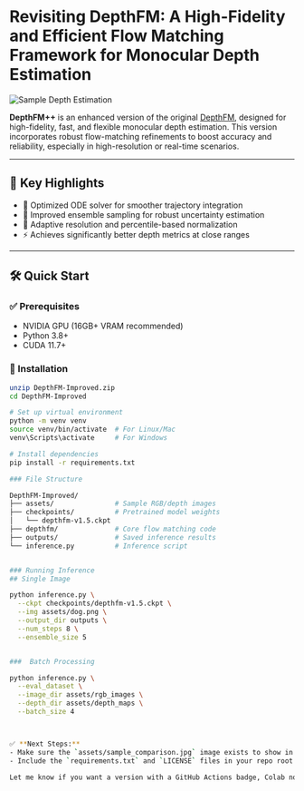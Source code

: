 # Revisiting DepthFM: A High-Fidelity and Efficient Flow Matching Framework for Monocular Depth Estimation
![Sample Depth Estimation](assets/sample_comparison.jpg)

**DepthFM++** is an enhanced version of the original [DepthFM](https://arxiv.org/abs/2403.13788), designed for high-fidelity, fast, and flexible monocular depth estimation. This version incorporates robust flow-matching refinements to boost accuracy and reliability, especially in high-resolution or real-time scenarios.

---

## 🚀 Key Highlights
- 🔁 Optimized ODE solver for smoother trajectory integration
- 🎲 Improved ensemble sampling for robust uncertainty estimation
- 📐 Adaptive resolution and percentile-based normalization
- ⚡ Achieves significantly better depth metrics at close ranges

---

## 🛠️ Quick Start

### ✅ Prerequisites
- NVIDIA GPU (16GB+ VRAM recommended)
- Python 3.8+
- CUDA 11.7+

### 🧪 Installation
```bash
unzip DepthFM-Improved.zip
cd DepthFM-Improved

# Set up virtual environment
python -m venv venv
source venv/bin/activate  # For Linux/Mac
venv\Scripts\activate     # For Windows

# Install dependencies
pip install -r requirements.txt

### File Structure

DepthFM-Improved/
├── assets/               # Sample RGB/depth images
├── checkpoints/          # Pretrained model weights
│   └── depthfm-v1.5.ckpt
├── depthfm/              # Core flow matching code
├── outputs/              # Saved inference results
└── inference.py          # Inference script


### Running Inference
## Single Image

python inference.py \
  --ckpt checkpoints/depthfm-v1.5.ckpt \
  --img assets/dog.png \
  --output_dir outputs \
  --num_steps 8 \
  --ensemble_size 5


###  Batch Processing

python inference.py \
  --eval_dataset \
  --image_dir assets/rgb_images \
  --depth_dir assets/depth_maps \
  --batch_size 4



✅ **Next Steps:**
- Make sure the `assets/sample_comparison.jpg` image exists to show in the preview.
- Include the `requirements.txt` and `LICENSE` files in your repo root.

Let me know if you want a version with a GitHub Actions badge, Colab notebook, or citation block for academic use.

